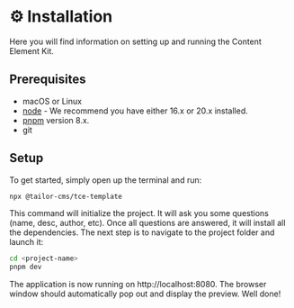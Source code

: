 # ⚙️ Installation

Here you will find information on setting up and running the Content Element Kit.

## Prerequisites

- macOS or Linux
- [node](https://nodejs.org/en) - We recommend you have either 16.x or 20.x
  installed.
- [pnpm](https://pnpm.io/installation) version 8.x.
- git

## Setup

To get started, simply open up the terminal and run:

```bash
npx @tailor-cms/tce-template
```

This command will initialize the project. It will ask you some questions (name,
desc, author, etc). Once all questions are answered, it will install all the
dependencies. The next step is to navigate to the project folder and launch it:

```bash
cd <project-name>
pnpm dev
```

The application is now running on http://localhost:8080. The browser window
should automatically pop out and display the preview. Well done!
